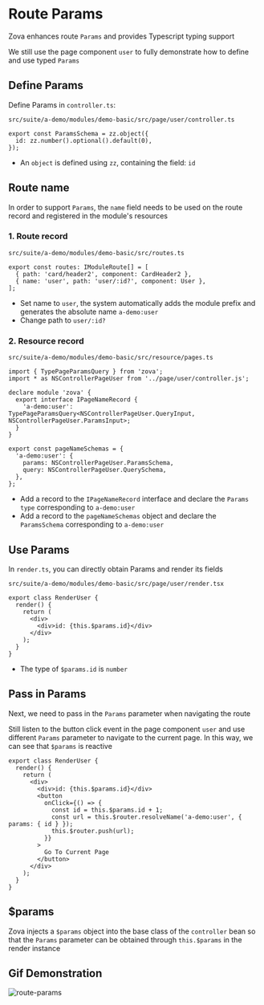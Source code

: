 # Route Params

Zova enhances route `Params` and provides Typescript typing support

We still use the page component `user` to fully demonstrate how to define and use typed `Params`

## Define Params

Define Params in `controller.ts`:

`src/suite/a-demo/modules/demo-basic/src/page/user/controller.ts`

```typescript{2}
export const ParamsSchema = zz.object({
  id: zz.number().optional().default(0),
});
```

- An `object` is defined using `zz`, containing the field: `id`

## Route name

In order to support `Params`, the `name` field needs to be used on the route record and registered in the module's resources

### 1. Route record

`src/suite/a-demo/modules/demo-basic/src/routes.ts`

```typescript{3}
export const routes: IModuleRoute[] = [
  { path: 'card/header2', component: CardHeader2 },
  { name: 'user', path: 'user/:id?', component: User },
];
```

- Set name to `user`, the system automatically adds the module prefix and generates the absolute name `a-demo:user`
- Change path to `user/:id?`

### 2. Resource record

`src/suite/a-demo/modules/demo-basic/src/resource/pages.ts`

```typescript{2,6,11-14}
import { TypePageParamsQuery } from 'zova';
import * as NSControllerPageUser from '../page/user/controller.js';

declare module 'zova' {
  export interface IPageNameRecord {
    'a-demo:user': TypePageParamsQuery<NSControllerPageUser.QueryInput, NSControllerPageUser.ParamsInput>;
  }
}

export const pageNameSchemas = {
  'a-demo:user': {
    params: NSControllerPageUser.ParamsSchema,
    query: NSControllerPageUser.QuerySchema,
  },
};
```

- Add a record to the `IPageNameRecord` interface and declare the `Params type` corresponding to `a-demo:user`
- Add a record to the `pageNameSchemas` object and declare the `ParamsSchema` corresponding to `a-demo:user`

## Use Params

In `render.ts`, you can directly obtain Params and render its fields

`src/suite/a-demo/modules/demo-basic/src/page/user/render.tsx`

```typescript{5}
export class RenderUser {
  render() {
    return (
      <div>
        <div>id: {this.$params.id}</div>
      </div>
    );
  }
}
```

- The type of `$params.id` is `number`

## Pass in Params

Next, we need to pass in the `Params` parameter when navigating the route

Still listen to the button click event in the page component `user` and use different `Params` parameter to navigate to the current page. In this way, we can see that `$params` is reactive

```typescript{6-14}
export class RenderUser {
  render() {
    return (
      <div>
        <div>id: {this.$params.id}</div>
        <button
          onClick={() => {
            const id = this.$params.id + 1;
            const url = this.$router.resolveName('a-demo:user', { params: { id } });
            this.$router.push(url);
          }}
        >
          Go To Current Page
        </button>
      </div>
    );
  }
}
```

## $params

Zova injects a `$params` object into the base class of the `controller` bean so that the `Params` parameter can be obtained through `this.$params` in the render instance

## Gif Demonstration

![route-params](https://cabloy-1258265067.cos.ap-shanghai.myqcloud.com/image/route-params.gif)
